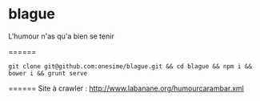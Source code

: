 blague
======

L'humour n'as qu'a bien se tenir

======

``` git clone git@github.com:onesime/blague.git && cd blague && npm i && bower i && grunt serve ```

======
Site à crawler :
http://www.labanane.org/humourcarambar.xml

